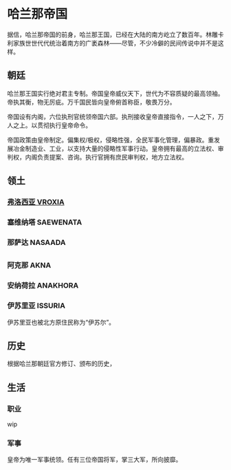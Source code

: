# 哈兰那帝国

据信，哈兰那帝国的前身，哈兰那王国，已经在大陆的南方屹立了数百年。林雕卡利家族世世代代统治着南方的广袤森林——尽管，不少冷僻的民间传说中并不是这样。

## 朝廷

哈兰那王国实行绝对君主专制。帝国皇帝威仪天下，世代为不容质疑的最高领袖。帝执其衡，物无厉疵。万千国民皆向皇帝俯首称臣，敬畏万分。

帝国设有内阁，六位执刑官统领帝国六部。执刑接收皇帝直接指令，一人之下，万人之上。以贯彻执行皇帝命令。

帝国政策由皇帝制定。偏集权/极权，侵略性强，全民军事化管理，偏暴政。重发展冶金制造业、工业，以支持大量的侵略性军事行动。皇帝拥有最高的立法权、审判权，内阁负责提案、咨询。执行官拥有庶民审判权，地方立法权。

## 领土

### [弗洛西亚 VROXIA](../under-construction/geography/vroxia.md)



### 塞维纳塔 SAEWENATA



### 那萨达 NASAADA

## 

### 阿克那 AKNA



### 安纳荷拉 ANAKHORA

### 伊苏里亚 ISSURIA

伊苏里亚也被北方原住民称为“伊苏尔”。

## 历史

根据哈兰那朝廷官方修订、颁布的历史，

## 生活

### 职业

wip

### 军事

皇帝为唯一军事统领。任有三位帝国将军，掌三大军，所向披靡。

